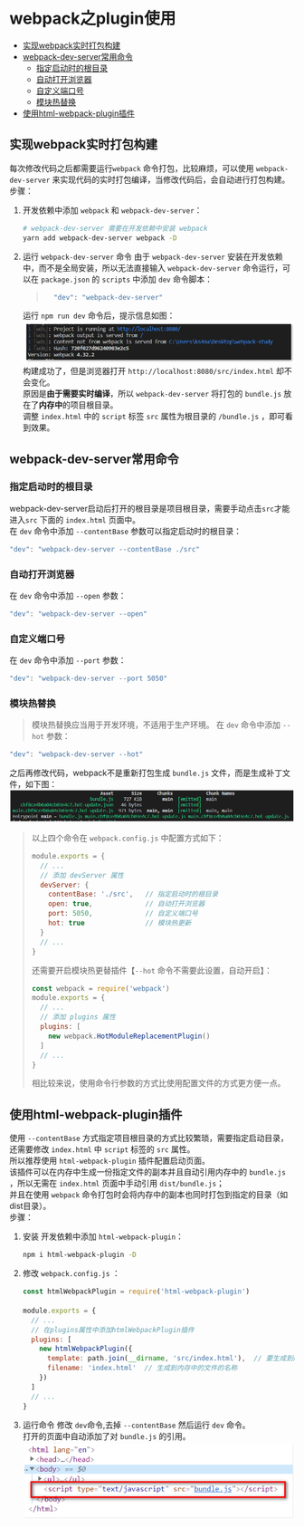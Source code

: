 # webpack之plugin使用

- [实现webpack实时打包构建](#实现webpack实时打包构建)
- [webpack-dev-server常用命令](#webpack-dev-server常用命令)
  - [指定启动时的根目录](#指定启动时的根目录)
  - [自动打开浏览器](#自动打开浏览器)
  - [自定义端口号](#自定义端口号)
  - [模块热替换](#模块热替换)
- [使用html-webpack-plugin插件](#使用html-webpack-plugin插件)

## 实现webpack实时打包构建
每次修改代码之后都需要运行`webpack` 命令打包，比较麻烦，可以使用 `webpack-dev-server` 来实现代码的实时打包编译，当修改代码后，会自动进行打包构建。  
步骤：
1. 开发依赖中添加 `webpack` 和 `webpack-dev-server`：  
   ```sh
   # webpack-dev-server 需要在开发依赖中安装 webpack
   yarn add webpack-dev-server webpack -D
   ```
2. 运行 `webpack-dev-server` 命令
   由于  `webpack-dev-server` 安装在开发依赖中，而不是全局安装，所以无法直接输入 `webpack-dev-server` 命令运行，可以在 `package.json` 的 `scripts` 中添加 `dev` 命令脚本：  
   > ```js
   >   "dev": "webpack-dev-server"
   > ```
   运行 `npm run dev` 命令后，提示信息如图：  
   ![webpack-dev-server命令](media/webpack-dev-server.png)  
   构建成功了，但是浏览器打开 `http://localhost:8080/src/index.html` 却不会变化。  
   原因是**由于需要实时编译**，所以 `webpack-dev-server` 将打包的 `bundle.js` 放在了**内存中**的项目根目录。  
   调整 `index.html` 中的 `script` 标签 `src` 属性为根目录的 `/bundle.js` ，即可看到效果。

## webpack-dev-server常用命令
### 指定启动时的根目录
webpack-dev-server启动后打开的根目录是项目根目录，需要手动点击`src`才能进入`src` 下面的 `index.html` 页面中。  
在 `dev` 命令中添加 `--contentBase` 参数可以指定启动时的根目录：  
```js
"dev": "webpack-dev-server --contentBase ./src"
```

### 自动打开浏览器
在 `dev` 命令中添加 `--open` 参数：  
```js
"dev": "webpack-dev-server --open"
```
### 自定义端口号
在 `dev` 命令中添加 `--port` 参数：  
```js
"dev": "webpack-dev-server --port 5050"
```
### 模块热替换
> 模块热替换应当用于开发环境，不适用于生产环境。
在 `dev` 命令中添加 `--hot` 参数：  
```js
"dev": "webpack-dev-server --hot"
```
之后再修改代码，webpack不是重新打包生成 `bundle.js` 文件，而是生成补丁文件，如下图：  
![webpack-dev-server热更新](media/webpack-dev-server热更新.png)  

> 以上四个命令在 `webpack.config.js` 中配置方式如下：
> ```js
> module.exports = {
>   // ...
>   // 添加 devServer 属性
>   devServer: {
>     contentBase: './src',   // 指定启动时的根目录
>     open: true,             // 自动打开浏览器
>     port: 5050,             // 自定义端口号
>     hot: true               // 模块热更新
>   }
>   // ...
> }
> ```
> 还需要开启模块热更替插件【`--hot` 命令不需要此设置，自动开启】：
> ```js
> const webpack = require('webpack')
> module.exports = {
>   // ...
>   // 添加 plugins 属性
>   plugins: [
>     new webpack.HotModuleReplacementPlugin()
>   ]
>   // ...
> }
> ```
> 相比较来说，使用命令行参数的方式比使用配置文件的方式更方便一点。

## 使用html-webpack-plugin插件
使用 `--contentBase` 方式指定项目根目录的方式比较繁琐，需要指定启动目录，还需要修改 `index.html` 中 `script` 标签的 `src` 属性。  
所以推荐使用 `html-webpack-plugin` 插件配置启动页面。  
该插件可以在内存中生成一份指定文件的副本并且自动引用内存中的 `bundle.js` ，所以无需在 `index.html` 页面中手动引用 `dist/bundle.js`；  
并且在使用 `webpack` 命令打包时会将内存中的副本也同时打包到指定的目录（如dist目录）。  
步骤：
1. 安装
   开发依赖中添加 `html-webpack-plugin`：  
   ```sh
   npm i html-webpack-plugin -D
   ```  
2. 修改 `webpack.config.js` ：  
   ```js
   const htmlWebpackPlugin = require('html-webpack-plugin')

   module.exports = {
     // ...
     // 在plugins属性中添加htmlWebpackPlugin插件
     plugins: [
       new htmlWebpackPlugin({
         template: path.join(__dirname, 'src/index.html'),  // 要生成到内存中的模板文件
         filename: 'index.html'  // 生成到内存中的文件的名称
       })
     ]
     // ...
   }
   ```
3. 运行命令
   修改 `dev`命令,去掉 `--contentBase` 然后运行 `dev` 命令。  
   打开的页面中自动添加了对 `bundle.js` 的引用。  
   ![html-webpack-plugin](media/html-webpack-plugin.png)